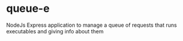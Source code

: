 # queue-e
NodeJs Express application to manage a queue of requests that runs executables and giving info about them
